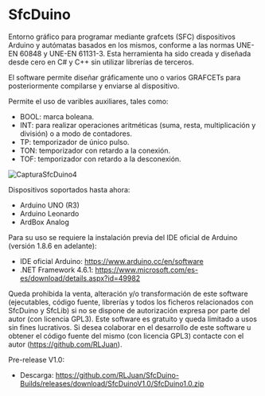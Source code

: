 # SfcDuino

Entorno gráfico para programar mediante grafcets (SFC) dispositivos Arduino y autómatas basados en los mismos, conforme a las 
normas UNE-EN 60848 y UNE-EN 61131-3. Esta herramienta ha sido creada y diseñada desde cero en C# y C++ sin utilizar librerías de terceros.

El software permite diseñar gráficamente uno o varios GRAFCETs para posteriormente compilarse y enviarse al dispositivo.

Permite el uso de varibles auxiliares, tales como:
- BOOL: marca boleana.
- INT: para realizar operaciones aritméticas (suma, resta, multiplicación y división) o a modo de contadores.
- TP: temporizador de único pulso.
- TON: temporizador con retardo a la conexión.
- TOF: temporizador con retardo a la desconexión.

![CapturaSfcDuino4](https://user-images.githubusercontent.com/77203519/104244042-eece7200-5461-11eb-8aa0-7b68c59e6f18.png)

Dispositivos soportados hasta ahora:
- Arduino UNO (R3)
- Arduino Leonardo
- ArdBox Analog

Para su uso se requiere la instalación previa del IDE oficial de Arduino (versión 1.8.6 en adelante):
- IDE oficial Arduino: https://www.arduino.cc/en/software
- .NET Framework 4.6.1: https://www.microsoft.com/es-es/download/details.aspx?id=49982

Queda prohibida la venta, alteración y/o transformación de este software (ejecutables, código fuente, librerías y todos los ficheros relacionados con SfcDuino y SfcLib) si no se dispone de autorización expresa por parte del autor (con licencia GPL3).
Este software es gratuito y queda limitado a usos sin fines lucrativos.
Si desea colaborar en el desarrollo de este software u obtener el código fuente del mismo (con licencia GPL3) contacte con el autor (https://github.com/RLJuan).

Pre-release V1.0:
- Descarga: https://github.com/RLJuan/SfcDuino-Builds/releases/download/SfcDuinoV1.0/SfcDuino1.0.zip
